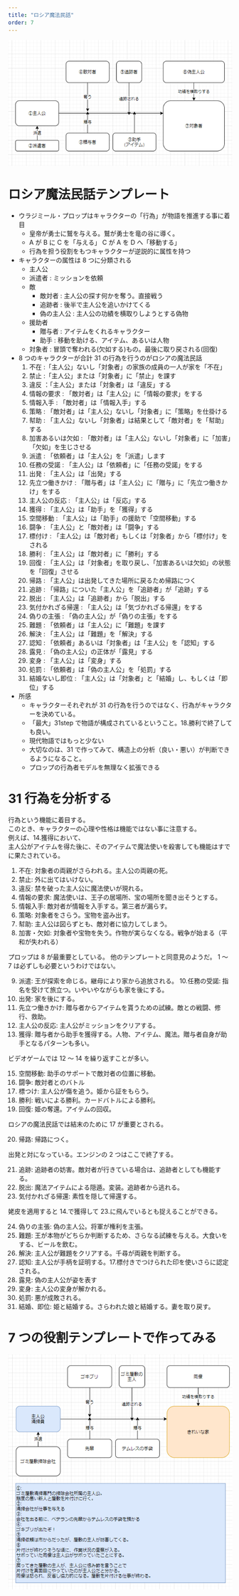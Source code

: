 ```yaml
---
title: "ロシア魔法民話"
order: 7
---
```


![7roles](/assets/7roles_base.png)

# ロシア魔法民話テンプレート

- ウラジミール・プロップはキャラクターの「行為」が物語を推進する事に着目
  - 皇帝が勇士に鷲を与える。鷲が勇士を竜の谷に導く。
  - A が B に C を「与える」 C が A を D へ「移動する」
  - 行為を担う役割をもつキャラクターが逆説的に属性を持つ
- キャラクターの属性は 8 つに分類される
  - 主人公
  - 派遣者 : ミッションを依頼
  - 敵
    - 敵対者 : 主人公の探す何かを奪う。直接戦う
    - 追跡者 : 後半で主人公を追いかけてくる
    - 偽の主人公 : 主人公の功績を横取りしようとする偽物
  - 援助者
    - 贈与者 : アイテムをくれるキャラクター
    - 助手 : 移動を助ける、アイテム、あるいは人物
  - 対象者 : 冒頭で奪われる(欠如する)もの。最後に取り戻される(回復)
- 8 つのキャラクターが合計 31 の行為を行うのがロシアの魔法民話
  1. 不在 :「主人公」ないし「対象者」の家族の成員の一人が家を「不在」
  2. 禁止 :「主人公」または「対象者」に「禁止」を課す
  3. 違反 ：「主人公」または「対象者」は「違反」する
  4. 情報の要求 : 「敵対者」は「主人公」に「情報の要求」をする
  5. 情報入手 : 「敵対者」は「情報入手」する
  6. 策略 : 「敵対者」は「主人公」ないし「対象者」に「策略」を仕掛ける
  7. 幇助 : 「主人公」ないし「対象者」は結果として「敵対者」を「幇助」する
  8. 加害あるいは欠如 : 「敵対者」は「主人公」ないし「対象者」に「加害」「欠如」を生じさせる
  9. 派遣 : 「依頼者」は「主人公」を「派遣」します
  10. 任務の受諾 : 「主人公」は「依頼者」に「任務の受諾」をする
  11. 出発 : 「主人公」は「出発」する
  12. 先立つ働きかけ : 「贈与者」は「主人公」に「贈与」に「先立つ働きかけ」をする
  13. 主人公の反応 : 「主人公」は「反応」する
  14. 獲得 : 「主人公」は「助手」を「獲得」する
  15. 空間移動 : 「主人公」は「助手」の援助で「空間移動」する
  16. 闘争 : 「主人公」と「敵対者」は「闘争」する
  17. 標付け : 「主人公」は「敵対者」もしくは「対象者」から「標付け」をされる
  18. 勝利 : 「主人公」は「敵対者」に「勝利」する
  19. 回復 : 「主人公」は「対象者」を取り戻し、「加害あるいは欠如」の状態を「回復」させる
  20. 帰路 : 「主人公」は出発してきた場所に戻るため帰路につく
  21. 追跡 : 「帰路」についた「主人公」を「追跡者」が「追跡」する
  22. 脱出 : 「主人公」は「追跡者」から「脱出」する
  23. 気付かれざる帰還 : 「主人公」は「気づかれざる帰還」をする
  24. 偽りの主張 : 「偽の主人公」が「偽りの主張」をする
  25. 難題 : 「依頼者」は「主人公」に「難題」を課す
  26. 解決 : 「主人公」は「難題」を「解決」する
  27. 認知 : 「依頼者」あるいは「対象者」は「主人公」を「認知」する
  28. 露見 : 「偽の主人公」の正体が「露見」する
  29. 変身 : 「主人公」は「変身」する
  30. 処罰 : 「依頼者」は「偽の主人公」を「処罰」する
  31. 結婚ないし即位 : 「主人公」は「対象者」と「結婚」し、もしくは「即位」する
- 所感
  - キャラクターそれぞれが 31 の行為を行うのではなく、行為がキャラクターを決めている。
  - 「最大」31step で物語が構成されているということ。18.勝利で終了しても良い。
  - 現代物語ではもっと少ない
  - 大切なのは、31 で作ってみて、構造上の分析（良い・悪い）が判断できるようになること。
  - プロップの行為者モデルを無理なく拡張できる

# 31 行為を分析する

行為という機能に着目する。  
このとき、キャラクターの心理や性格は機能ではない事に注意する。  
例えば、14.獲得において、  
主人公がアイテムを得た後に、そのアイテムで魔法使いを殺害しても機能はすでに果たされている。

1. 不在: 対象者の両親がさらわれる。主人公の両親の死。
2. 禁止: 外に出てはいけない。
3. 違反: 禁を破った主人公に魔法使いが現れる。
4. 情報の要求: 魔法使いは、王子の居場所、宝の場所を聞き出そうとする。
5. 情報入手: 敵対者が情報を入手する。第三者が漏らす。
6. 策略: 対象者をさらう。宝物を盗み出す。
7. 幇助: 主人公は図らずとも、敵対者に協力してしまう。
8. 加害・欠如: 対象者や宝物を失う。作物が実らなくなる。戦争が始まる（平和が失われる）

プロップは 8 が最重要としている。
他のテンプレートと同意見のようだ。
1 ～ 7 は必ずしも必要というわけではない。

9. 派遣: 王が探索を命じる。継母により家から追放される。 10.任務の受諾: 指名を受けて旅立つ。いやいやながらも家を後にする。
10. 出発: 家を後にする。
11. 先立つ働きかけ: 贈与者からアイテムを貰うための試練。敵との戦闘、修行、救助。
12. 主人公の反応: 主人公がミッションをクリアする。
13. 獲得: 贈与者から助手を獲得する。人物、アイテム、魔法。贈与者自身が助手となるパターンも多い。

ビデオゲームでは 12 ～ 14 を繰り返すことが多い。

15. 空間移動: 助手のサポートで敵対者の位置に移動。
16. 闘争: 敵対者とのバトル
17. 標つけ: 主人公が傷を追う。姫から証をもらう。
18. 勝利: 戦いによる勝利。カードバトルによる勝利。
19. 回復: 姫の奪還。アイテムの回収。

ロシアの魔法民話では結末のために 17 が重要とされる。

20. 帰路: 帰路につく。

出発と対になっている。エンジンの 2 つはここで終了する。

21. 追跡: 追跡者の妨害。敵対者が行きている場合は、追跡者としても機能する。
22. 脱出: 魔法アイテムによる隠遁。変装。追跡者から逃れる。
23. 気付かれざる帰還: 素性を隠して帰還する。

姥皮を適用すると 14.で獲得して 23.に飛んでいるとも捉えることができる。

24. 偽りの主張: 偽の主人公。将軍が権利を主張。
25. 難題: 王が本物がどちらか判断するため、さらなる試練を与える。大食いをする、ビールを飲む。
26. 解決: 主人公が難題をクリアする。千尋が両親を判断する。
27. 認知: 主人公が手柄を証明する。17.標付きでつけられた印を使いさらに認定される。
28. 露見: 偽の主人公が姿を表す
29. 変身: 主人公の変身が解かれる。
30. 処罰: 悪が成敗される。
31. 結婚、即位: 姫と結婚する。さらわれた娘と結婚する。妻を取り戻す。

# 7 つの役割テンプレートで作ってみる

![7roles_sample](/assets/7roles_sample.png)
